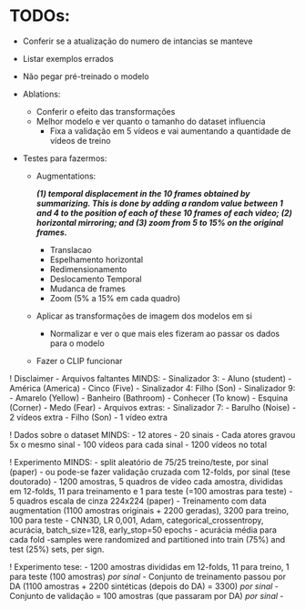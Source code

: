 # TODOs:
- Conferir se a atualização do numero de intancias se manteve
- Listar exemplos errados
- Não pegar pré-treinado o modelo
- Ablations:
    - Conferir o efeito das transformações
    - Melhor modelo e ver quanto o tamanho do dataset influencia
        - Fixa a validação em 5 vídeos e vai aumentando a quantidade de vídeos de treino


- Testes para fazermos: 
    - Augmentations:
        
        ***(1) temporal displacement in the 10 frames
        obtained by summarizing. This is done by adding a random
        value between 1 and 4 to the position of each of these 10
        frames of each video; (2) horizontal mirroring; and (3)
        zoom from 5 to 15% on the original frames.***
        
        - Translacao
        - Espelhamento horizontal
        - Redimensionamento
        - Deslocamento Temporal
        - Mudanca de frames
        - Zoom (5% a 15% em cada quadro)
        
    - Aplicar as transformações de imagem dos modelos em si
        - Normalizar e ver o que mais eles fizeram ao passar os dados para o modelo
    - Fazer o CLIP funcionar


! Disclaimer
    - Arquivos faltantes MINDS:
        - Sinalizador 3:
            - Aluno (student)
            - América (America)
            - Cinco (Five)
        - Sinalizador 4:
            Filho (Son)
        - Sinalizador 9:
            - Amarelo (Yellow)
            - Banheiro (Bathroom)
            - Conhecer (To know)
            - Esquina (Corner)
            - Medo (Fear)
    - Arquivos extras:
        - Sinalizador 7:
            - Barulho (Noise) - 2 vídeos extra
            - Filho (Son) - 1 vídeo extra

! Dados sobre o dataset MINDS:
    - 12 atores
    - 20 sinais
    - Cada atores gravou 5x o mesmo sinal
    - 100 vídeos para cada sinal
    - 1200 vídeos no total

! Experimento MINDS:
    - split aleatório de 75/25 treino/teste, por sinal (paper)
        - ou pode-se fazer validação cruzada com 12-folds, por sinal (tese doutorado)
        - 1200 amostras, 5 quadros de vídeo cada amostra, divididas em 12-folds, 11 para treinamento e 1 para teste (=100 amostras para teste)
    - 5 quadros escala de cinza 224x224 (paper)
    - Treinamento com data augmentation (1100 amostras originais + 2200 geradas), 3200 para treino, 100 para teste 
    - CNN3D, LR 0,001, Adam, categorical_crossentropy, acurácia, batch_size=128, early_stop=50 epochs
    - acurácia média para cada fold
    -samples were randomized and
    partitioned into train (75%) and test (25%) sets, per sign.

! Experimento tese:
    - 1200 amostras divididas em 12-folds, 11 para treino, 1 para teste (100 amostras) *por sinal*
    - Conjunto de treinamento passou por DA (1100 amostras + 2200 sintéticas (depois do DA) = 3300) *por sinal*
    - Conjunto de validação = 100 amostras (que passaram por DA) *por sinal*
    - 
    